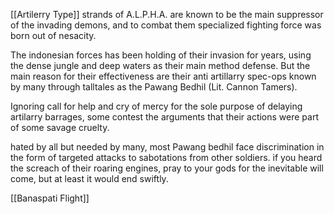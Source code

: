 
[[Artilerry Type]] strands of A.L.P.H.A. are known to be the main suppressor of the invading demons, and to combat them specialized fighting force was born out of nesacity.

The indonesian forces has been holding of their invasion for years, using the dense jungle and deep waters as their main method defense. But the main reason for their effectiveness are their anti artillarry spec-ops known by many through talltales as the Pawang Bedhil (Lit. Cannon Tamers).

Ignoring call for help and cry of mercy for the sole purpose of delaying artilarry barrages, some contest the arguments that their actions were part of some savage cruelty.

hated by all but needed by many, most Pawang bedhil face discrimination in the form of targeted attacks to sabotations from other soldiers.
if you heard the screach of their roaring engines, pray to your gods
for the inevitable will come, but at least it would end swiftly.

[[Banaspati Flight]]
